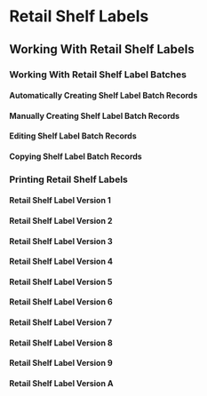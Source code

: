 # Retail Shelf Labels

## Working With Retail Shelf Labels 

### Working With Retail Shelf Label Batches

#### Automatically Creating Shelf Label Batch Records

#### Manually Creating Shelf Label Batch Records

#### Editing Shelf Label Batch Records

#### Copying Shelf Label Batch Records

### Printing Retail Shelf Labels

#### Retail Shelf Label Version 1

#### Retail Shelf Label Version 2

#### Retail Shelf Label Version 3

#### Retail Shelf Label Version 4

#### Retail Shelf Label Version 5

#### Retail Shelf Label Version 6

#### Retail Shelf Label Version 7

#### Retail Shelf Label Version 8

#### Retail Shelf Label Version 9

#### Retail Shelf Label Version A
